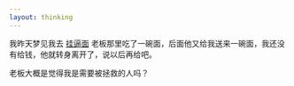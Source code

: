 ```yaml
---
layout: thinking
---
```


我昨天梦见我去 [挂逼面](https://www.youtube.com/watch?v=u7XhF34Lwbs) 老板那里吃了一碗面，后面他又给我送来一碗面，我还没有给钱，他就转身离开了，说以后再给吧。

老板大概是觉得我是需要被拯救的人吗？